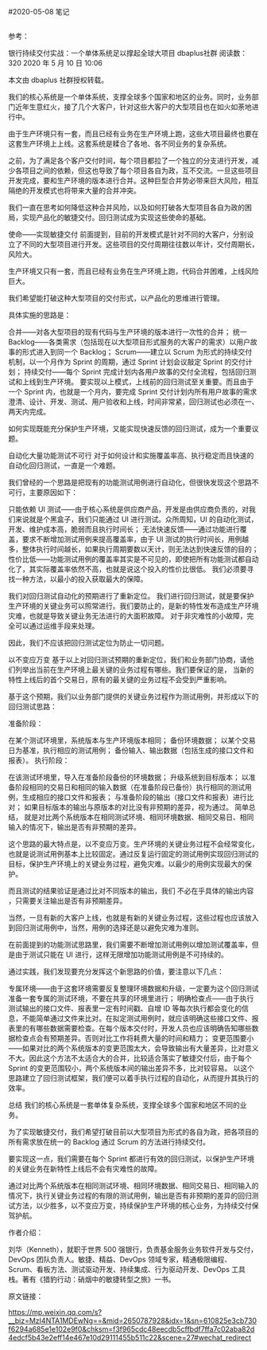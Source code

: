 #2020-05-08  笔记

## 

## 

### 








参考：

银行持续交付实战：一个单体系统足以撑起全球大项目
dbaplus社群
阅读数：320
2020 年 5 月 10 日 10:06

本文由 dbaplus 社群授权转载。

我们的核心系统是一个单体系统，支撑全球多个国家和地区的业务。同时，业务部门近年生意红火，接了几个大客户，针对这些大客户的大型项目也在如火如荼地进行中。

由于生产环境只有一套，而且已经有业务在生产环境上跑，这些大项目最终也要在这套生产环境上上线。这套系统是糅合了各地、各不同业务的复杂系统。

之前，为了满足各个客户交付时间，每个项目都拉了一个独立的分支进行开发，减少各项目之间的依赖，但这也导致了每个项目各自为政，互不交流。一旦这些项目开发完成，要和生产环境的版本进行合并。这种巨型合并势必带来巨大风险，相互隔绝的开发模式也将带来大量的合并冲突。

我们一直在思考如何降低这种合并风险，以及如何打破各大型项目各自为政的困局，实现产品化的敏捷交付。回归测试成为实现这些使命的基础。

使命——实现敏捷交付
前面提到，目前的开发模式是针对不同的大客户，分别设立了不同的大型项目进行开发。这些项目的交付周期往往数以年计，交付周期长，风险大。

生产环境又只有一套，而且已经有业务在生产环境上跑，代码合并困难，上线风险巨大。

我们希望能打破这种大型项目的交付形式，以产品化的思维进行管理。

具体实施的思路是：

合并——对各大型项目的现有代码与生产环境的版本进行一次性的合并；
统一 Backlog——各类需求（包括现在以大型项目形式服务的大客户的需求）以用户故事的形式进入到同一个 Backlog；
Scrum——建立以 Scrum 为形式的持续交付机制，以一个月作为 Sprint 的周期，通过 Sprint 计划会议敲定 Sprint 的交付计划；
持续交付——每个 Sprint 完成计划内各用户故事的交付全流程，包括回归测试和上线到生产环境。
要实现以上模式，上线前的回归测试至关重要。而且由于一个 Sprint 内，也就是一个月内，要完成 Sprint 交付计划内所有用户故事的需求澄清、设计、开发、测试、用户验收和上线，时间非常紧，回归测试也必须在一、两天内完成。

如何实现既能充分保护生产环境，又能实现快速反馈的回归测试，成为一个重要议题。

自动化大量功能测试不可行
对于如何设计和实施覆盖率高、执行稳定而且快速的自动化回归测试，一直是一个难题。

我们曾经的一个思路是把现有的功能测试用例进行自动化，但很快发现这个思路不可行，主要原因如下：

只能依赖 UI 测试——由于核心系统是供应商产品，开发是由供应商负责的，对我们来说就是个黑盒子，我们只能通过 UI 进行测试。众所周知，UI 的自动化测试，开发、维护成本高，脆弱而且执行时间长；
无法快速反馈——通过功能进行覆盖，要求不断增加测试用例来提高覆盖率，由于 UI 测试的执行时间长，用例越多，整体执行时间越长，如果执行周期要数以天计，则无法达到快速反馈的目的；
性价比低——功能测试用例的覆盖率其实是不可见的，即使把所有功能测试都自动化了，其实际覆盖率依然不高，也就是说这个投入的性价比很低。
我们必须要寻找一种方法，以最小的投入获取最大的保障。

我们对回归测试自动化的预期进行了重新定位。 我们进行回归测试，就是要保护生产环境的关键业务可以照常进行。我们要防止的，是新的特性发布造成生产环境灾难，也就是导致关键业务无法进行的大面积故障。 对于非灾难性的小故障，完全可以通过运维手段来处理。

因此，我们不应该把回归测试定位为防止一切问题。

以不变应万变
基于以上对回归测试预期的重新定位，我们和业务部门协商，请他们列举出当前在生产环境上最关键的业务过程有哪些。我们要保证的是， 当新的特性上线后的首个交易日，原有的最关键的业务过程不会受到严重影响。

基于这个预期，我们以业务部门提供的关键业务过程作为测试用例，并形成以下的回归测试思路：

准备阶段：

在某个测试环境里，系统版本与生产环境版本相同；
备份环境数据；
以某个交易日为基准，执行相应的测试用例；
备份输入、输出数据（包括生成的接口文件和报表）。
执行阶段：

在该测试环境里，导入在准备阶段备份的环境数据；
升级系统到目标版本；
以准备阶段相同的交易日和相同的输入数据（在准备阶段已备份）执行相同的测试用例，生成相应的接口文件和报表；
与准备阶段的输出（接口文件和报表）进行比对；
如果目标版本的输出与原版本的对比没有非预期的差异，视为通过。
简单总结， 就是对比两个系统版本在相同测试环境、相同环境数据、相同交易日、相同输入的情况下，输出是否有非预期的差异。

这个思路的最大特点是，以不变应万变。生产环境的关键业务过程不会经常变化，也就是说测试用例基本上比较固定。通过反复运行固定的测试用例实现回归测试的目标，保护生产环境上的关键业务过程，避免灾难。以最少的用例实现最大的保护。

而且测试的结果验证是通过比对不同版本的输出，我们 不必在乎具体的输出内容 ，只需要关注输出是否有非预期差异。

当然，一旦有新的大客户上线，也就是有新的关键业务过程，这些过程也应该放入到回归测试用例中，当然，用例的选择还是以避免灾难为准则。

在前面提到的功能测试思路里，我们需要不断增加测试用例以增加测试覆盖率，但是由于测试只能在 UI 进行，这样无限增加功能测试用例是不可持续的。

通过实践，我们发现要充分发挥这个新思路的价值，要注意以下几点：

专属环境——由于这套环境需要反复整理环境数据和升级，一定要为这个回归测试准备一套专属的测试环境，不要在共享的环境里进行；
明确检查点——由于执行测试输出的接口文件、报表里一定有时间戳、自增 ID 等每次执行都会变化的信息，不能简单通过文件来比对。在拟定测试用例时，就应该明确这些接口文件、报表里的有哪些数据需要检查。在每个版本交付时，开发人员也应该明确告知哪些数据检查点会有预期差异。否则对比工作将耗费大量的时间和精力；
变更范围要小——如果对比的两个系统版本的变更范围太大，会导致输出有大量差异，比对意义不大。因此这个方法不太适合大的合并，比较适合落实了敏捷交付后，由于每个 Sprint 的变更范围较小，两个系统版本间的输出差异不多，比对较容易。
以这个思路建立了回归测试框架，我们便可以着手执行过程的自动化，从而提升其执行的效率。

总结
我们的核心系统是一套单体复杂系统，支撑全球多个国家和地区不同的业务。

为了实现敏捷交付，我们希望打破目前以大型项目为形式的各自为政，把各项目的所有需求放在统一的 Backlog 通过 Scrum 的方法进行持续交付。

要实现这一点，我们需要在每个 Sprint 都进行有效的回归测试，以保护生产环境的关键业务在新特性上线后不会有灾难性的故障。

通过对比两个系统版本在相同测试环境、相同环境数据、相同交易日、相同输入的情况下，执行关键业务过程的有限的测试用例，输出是否有非预期的差异的回归测试方法，以少胜多，以不变应万变，持续保护生产环境的核心业务，为持续交付保驾护航。

作者介绍：

刘华（Kenneth），就职于世界 500 强银行，负责基金服务业务软件开发与交付，DevOps 团队负责人。敏捷、精益、DevOps 领域专家，精通极限编程、Scrum、看板方法、测试驱动开发、持续集成、行为驱动开发、DevOps 工具栈。著有《猎豹行动：硝烟中的敏捷转型之旅》一书。

原文链接：

https://mp.weixin.qq.com/s?__biz=MzI4NTA1MDEwNg==&mid=2650787928&idx=1&sn=610825e3cb730f6294a685e1e102e9f0&chksm=f3f965cdc48eecdb5cffbdf7ffa7c02aba82d4edcf5b43e2eff14e467e10d29111455b511c22&scene=27#wechat_redirect
